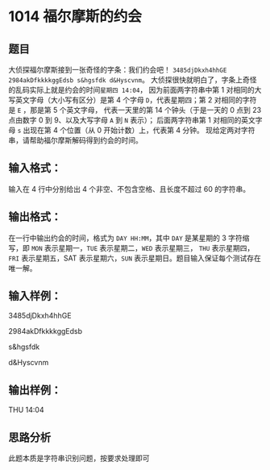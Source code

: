 # 1014 福尔摩斯的约会
## 题目
大侦探福尔摩斯接到一张奇怪的字条：我们约会吧！ `3485djDkxh4hhGE 2984akDfkkkkggEdsb s&hgsfdk d&Hyscvnm`。
大侦探很快就明白了，字条上奇怪的乱码实际上就是约会的时间`星期四 14:04`，
因为前面两字符串中第 1 对相同的大写英文字母（大小写有区分）是第 4 个字母 `D`，代表星期四；第 2 对相同的字符是 `E` ，那是第 5 个英文字母，
代表一天里的第 14 个钟头（于是一天的 0 点到 23 点由数字 0 到 9、以及大写字母 `A` 到 `N` 表示）；
后面两字符串第 1 对相同的英文字母 `s` 出现在第 4 个位置（从 0 开始计数）上，代表第 4 分钟。
现给定两对字符串，请帮助福尔摩斯解码得到约会的时间。
## 输入格式：
输入在 4 行中分别给出 4 个非空、不包含空格、且长度不超过 60 的字符串。
## 输出格式：
在一行中输出约会的时间，格式为 `DAY HH:MM`，其中 `DAY` 是某星期的 3 字符缩写，即 `MON` 表示星期一，`TUE` 表示星期二，`WED` 表示星期三，
`THU` 表示星期四，`FRI` 表示星期五，SAT 表示星期六，`SUN` 表示星期日。题目输入保证每个测试存在唯一解。
## 输入样例：
3485djDkxh4hhGE 

2984akDfkkkkggEdsb 

s&hgsfdk 

d&Hyscvnm

## 输出样例： 
THU 14:04

## 思路分析
此题本质是字符串识别问题，按要求处理即可